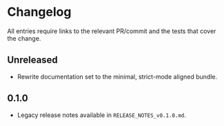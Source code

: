 # Changelog

All entries require links to the relevant PR/commit and the tests that cover the change.

## Unreleased
- Rewrite documentation set to the minimal, strict-mode aligned bundle.

## 0.1.0
- Legacy release notes available in `RELEASE_NOTES_v0.1.0.md`.
